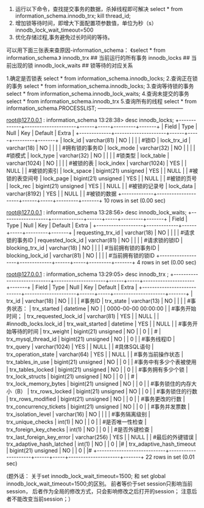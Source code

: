 1. 运行以下命令，查找提交事务的数据，杀掉线程即可解决
   select * from information_schema.innodb_trx;
   kill thread_id;
2. 增加锁等待时间，即增大下面配置项参数值，单位为秒（s）
   innodb_lock_wait_timeout=500 
3. 优化存储过程,事务避免过长时间的等待。



可以用下面三张表来查原因-information_schema：
《select * from information_schema.》
innodb_trx          ## 当前运行的所有事务
innodb_locks        ## 当前出现的锁
innodb_lock_waits   ## 锁等待的对应关系


1.确定是否锁表
select * from information_schema.innodb_locks;
2.查询正在锁的事务
select * from information_schema.innodb_locks;
3.查询等待锁的事务
select * from information_schema.innodb_lock_waits;
4.查询未提交的事务
select * from information_schema.innodb_trx
5.查询所有的线程
select * from information_schema.PROCESSLIST;
————————————————



root@127.0.0.1  : information_schema 13:28:38> desc innodb_locks;
+-------------+---------------------+------+-----+---------+-------+
| Field | Type | Null | Key | Default | Extra |
+-------------+---------------------+------+-----+---------+-------+
| lock_id | varchar(81) | NO | | | |        #锁ID
| lock_trx_id | varchar(18) | NO | | | |    #拥有锁的事务ID
| lock_mode | varchar(32) | NO | | | |      #锁模式
| lock_type | varchar(32) | NO | | | |      #锁类型
| lock_table | varchar(1024) | NO | | | |   #被锁的表
| lock_index | varchar(1024) | YES | | NULL | |         #被锁的索引
| lock_space | bigint(21) unsigned | YES | | NULL | |   #被锁的表空间号
| lock_page | bigint(21) unsigned | YES | | NULL | |    #被锁的页号
| lock_rec | bigint(21) unsigned | YES | | NULL | |     #被锁的记录号
| lock_data | varchar(8192) | YES | | NULL | |          #被锁的数据
+-------------+---------------------+------+-----+---------+-------+
10 rows in set (0.00 sec)

root@127.0.0.1  : information_schema 13:28:56> desc innodb_lock_waits;
+-------------------+-------------+------+-----+---------+-------+
| Field | Type | Null | Key | Default | Extra |
+-------------------+-------------+------+-----+---------+-------+
| requesting_trx_id | varchar(18) | NO | | | |  #请求锁的事务ID
| requested_lock_id | varchar(81) | NO | | | |  #请求锁的锁ID
| blocking_trx_id | varchar(18) | NO | | | |    #当前拥有锁的事务ID
| blocking_lock_id | varchar(81) | NO | | | |   #当前拥有锁的锁ID
+-------------------+-------------+------+-----+---------+-------+
4 rows in set (0.00 sec)

root@127.0.0.1  : information_schema 13:29:05> desc innodb_trx ;
+----------------------------+---------------------+------+-----+---------------------+-------+
| Field | Type | Null | Key | Default | Extra |
+----------------------------+---------------------+------+-----+---------------------+-------+
| trx_id | varchar(18) | NO | | | |             #事务ID
| trx_state | varchar(13) | NO | | | |          #事务状态：
| trx_started | datetime | NO | | 0000-00-00 00:00:00 | |       #事务开始时间；
| trx_requested_lock_id | varchar(81) | YES | | NULL | |        #innodb_locks.lock_id
| trx_wait_started | datetime | YES | | NULL | |                #事务开始等待的时间
| trx_weight | bigint(21) unsigned | NO | | 0 | |               #
| trx_mysql_thread_id | bigint(21) unsigned | NO | | 0 | |      #事务线程ID
| trx_query | varchar(1024) | YES | | NULL | |                  #具体SQL语句
| trx_operation_state | varchar(64) | YES | | NULL | |          #事务当前操作状态
| trx_tables_in_use | bigint(21) unsigned | NO | | 0 | |        #事务中有多少个表被使用
| trx_tables_locked | bigint(21) unsigned | NO | | 0 | |        #事务拥有多少个锁
| trx_lock_structs | bigint(21) unsigned | NO | | 0 | |         #
| trx_lock_memory_bytes | bigint(21) unsigned | NO | | 0 | |    #事务锁住的内存大小（B）
| trx_rows_locked | bigint(21) unsigned | NO | | 0 | |          #事务锁住的行数
| trx_rows_modified | bigint(21) unsigned | NO | | 0 | |        #事务更改的行数
| trx_concurrency_tickets | bigint(21) unsigned | NO | | 0 | |  #事务并发票数
| trx_isolation_level | varchar(16) | NO | | | |                #事务隔离级别
| trx_unique_checks | int(1) | NO | | 0 | |                     #是否唯一性检查
| trx_foreign_key_checks | int(1) | NO | | 0 | |                #是否外键检查
| trx_last_foreign_key_error | varchar(256) | YES | | NULL | |  #最后的外键错误
| trx_adaptive_hash_latched | int(1) | NO | | 0 | |#
| trx_adaptive_hash_timeout | bigint(21) unsigned | NO | | 0 | |#
+----------------------------+---------------------+------+-----+---------------------+-------+
22 rows in set (0.01 sec)



(题外话：
关于set innodb_lock_wait_timeout=1500; 和 set global innodb_lock_wait_timeout=1500;的区别。
前者等价于set session只影响当前session，
后者作为全局的修改方式，只会影响修改之后打开的session；
注意后者不能改变当前session；）
